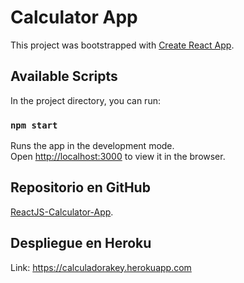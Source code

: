 # Calculator App

This project was bootstrapped with [Create React App](https://github.com/facebook/create-react-app).

## Available Scripts

In the project directory, you can run:

### `npm start`

Runs the app in the development mode.\
Open [http://localhost:3000](http://localhost:3000) to view it in the browser.

## Repositorio en GitHub

[ReactJS-Calculator-App](https://github.com/kemesy07/ReactJS-Calculator-App).

## Despliegue en Heroku

Link: https://calculadorakey.herokuapp.com

